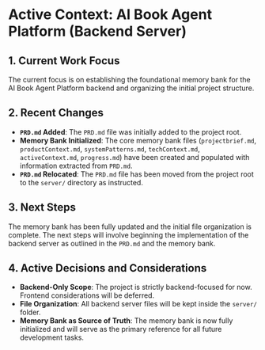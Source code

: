 # Active Context: AI Book Agent Platform (Backend Server)

## 1. Current Work Focus

The current focus is on establishing the foundational memory bank for the AI Book Agent Platform backend and organizing the initial project structure.

## 2. Recent Changes

- **`PRD.md` Added**: The `PRD.md` file was initially added to the project root.
- **Memory Bank Initialized**: The core memory bank files (`projectbrief.md`, `productContext.md`, `systemPatterns.md`, `techContext.md`, `activeContext.md`, `progress.md`) have been created and populated with information extracted from `PRD.md`.
- **`PRD.md` Relocated**: The `PRD.md` file has been moved from the project root to the `server/` directory as instructed.

## 3. Next Steps

The memory bank has been fully updated and the initial file organization is complete. The next steps will involve beginning the implementation of the backend server as outlined in the `PRD.md` and the memory bank.

## 4. Active Decisions and Considerations

- **Backend-Only Scope**: The project is strictly backend-focused for now. Frontend considerations will be deferred.
- **File Organization**: All backend server files will be kept inside the `server/` folder.
- **Memory Bank as Source of Truth**: The memory bank is now fully initialized and will serve as the primary reference for all future development tasks.
